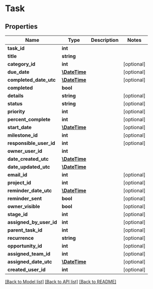 # Task

## Properties
Name | Type | Description | Notes
------------ | ------------- | ------------- | -------------
**task_id** | **int** |  | 
**title** | **string** |  | 
**category_id** | **int** |  | [optional] 
**due_date** | [**\DateTime**](\DateTime.md) |  | [optional] 
**completed_date_utc** | [**\DateTime**](\DateTime.md) |  | [optional] 
**completed** | **bool** |  | 
**details** | **string** |  | [optional] 
**status** | **string** |  | [optional] 
**priority** | **int** |  | [optional] 
**percent_complete** | **int** |  | [optional] 
**start_date** | [**\DateTime**](\DateTime.md) |  | [optional] 
**milestone_id** | **int** |  | [optional] 
**responsible_user_id** | **int** |  | [optional] 
**owner_user_id** | **int** |  | 
**date_created_utc** | [**\DateTime**](\DateTime.md) |  | 
**date_updated_utc** | [**\DateTime**](\DateTime.md) |  | 
**email_id** | **int** |  | [optional] 
**project_id** | **int** |  | [optional] 
**reminder_date_utc** | [**\DateTime**](\DateTime.md) |  | [optional] 
**reminder_sent** | **bool** |  | [optional] 
**owner_visible** | **bool** |  | [optional] 
**stage_id** | **int** |  | [optional] 
**assigned_by_user_id** | **int** |  | [optional] 
**parent_task_id** | **int** |  | [optional] 
**recurrence** | **string** |  | [optional] 
**opportunity_id** | **int** |  | [optional] 
**assigned_team_id** | **int** |  | [optional] 
**assigned_date_utc** | [**\DateTime**](\DateTime.md) |  | [optional] 
**created_user_id** | **int** |  | [optional] 

[[Back to Model list]](../README.md#documentation-for-models) [[Back to API list]](../README.md#documentation-for-api-endpoints) [[Back to README]](../README.md)


